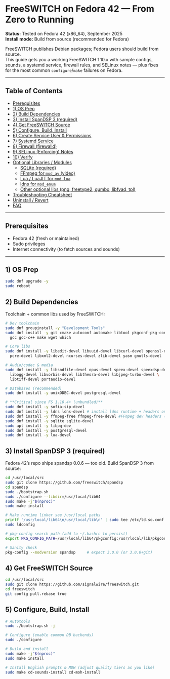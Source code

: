 # FreeSWITCH on Fedora 42 — From Zero to Running

**Status:** Tested on Fedora 42 (x86_64), September 2025  
**Install mode:** Build from source (recommended for Fedora)

FreeSWITCH publishes Debian packages; Fedora users should build from source.  
This guide gets you a working FreeSWITCH 1.10.x with sample configs, sounds, a systemd service, firewall rules, and SELinux notes — plus fixes for the most common `configure`/`make` failures on Fedora.

---

## Table of Contents

- [Prerequisites](#prerequisites)
- [1) OS Prep](#1-os-prep)
- [2) Build Dependencies](#2-build-dependencies)
- [3) Install SpanDSP 3 (required)](#3-install-spandsp-3-required)
- [4) Get FreeSWITCH Source](#4-get-freeswitch-source)
- [5) Configure, Build, Install](#5-configure-build-install)
- [6) Create Service User & Permissions](#6-create-service-user--permissions)
- [7) Systemd Service](#7-systemd-service)
- [8) Firewall (firewalld)](#8-firewall-firewalld)
- [9) SELinux (Enforcing) Notes](#9-selinux-enforcing-notes)
- [10) Verify](#10-verify)
- [Optional Libraries / Modules](#optional-libraries--modules)
  - [SQLite (required)](#sqlite-required)
  - [FFmpeg for `mod_av` (video)](#ffmpeg-for-mod_av-video)
  - [Lua / LuaJIT for `mod_lua`](#lua--luajit-for-mod_lua)
  - [ldns for `mod_enum`](#ldns-for-mod_enum)
  - [Other optional libs (png, freetype2, gumbo, libfvad, tpl)](#other-optional-libs-png-freetype2-gumbo-libfvad-tpl)
- [Troubleshooting Cheatsheet](#troubleshooting-cheatsheet)
- [Uninstall / Revert](#uninstall--revert)
- [FAQ](#faq)

---

## Prerequisites

- Fedora 42 (fresh or maintained)
- Sudo privileges
- Internet connectivity (to fetch sources and sounds)

---

## 1) OS Prep

```bash
sudo dnf upgrade -y
sudo reboot
```

## 2) Build Dependencies
Toolchain + common libs used by FreeSWITCH:
```bash
# Dev toolchain
sudo dnf groupinstall -y "Development Tools"
sudo dnf install -y git cmake autoconf automake libtool pkgconf-pkg-config \
  gcc gcc-c++ make wget which

# Core libs
sudo dnf install -y libedit-devel libuuid-devel libcurl-devel openssl-devel \
  pcre-devel libxml2-devel ncurses-devel zlib-devel yasm gnutls-devel

# Audio/codec & media
sudo dnf install -y libsndfile-devel opus-devel speex-devel speexdsp-devel \
  libogg-devel libvorbis-devel libtheora-devel libjpeg-turbo-devel \
  libtiff-devel portaudio-devel

# Databases (recommended)
sudo dnf install -y unixODBC-devel postgresql-devel

# **Critical since FS 1.10.4+ (unbundled)**
sudo dnf install -y sofia-sip-devel
sudo dnf install -y ldns ldns-devel # install ldns runtime + headers on Fedora
sudo dnf install -y ffmpeg-free ffmpeg-free-devel #FFmpeg dev headers (libavformat + libswscale).
sudo dnf install -y sqlite sqlite-devel
sudo apt install -y libpq-dev 
sudo dnf install -y postgresql-devel
sudo dnf install -y lua-devel


```
## 3) Install SpanDSP 3 (required)
Fedora 42’s repo ships spandsp 0.0.6 — too old. Build SpanDSP 3 from source:
```bash
cd /usr/local/src
sudo git clone https://github.com/freeswitch/spandsp
cd spandsp
sudo ./bootstrap.sh
sudo ./configure --libdir=/usr/local/lib64
sudo make -j"$(nproc)"
sudo make install

# Make runtime linker see /usr/local paths
printf '/usr/local/lib64\n/usr/local/lib\n' | sudo tee /etc/ld.so.conf.d/local-spandsp.conf >/dev/null
sudo ldconfig

# pkg-config search path (add to ~/.bashrc to persist)
export PKG_CONFIG_PATH=/usr/local/lib64/pkgconfig:/usr/local/lib/pkgconfig:$PKG_CONFIG_PATH

# Sanity check
pkg-config --modversion spandsp     # expect 3.0.0 (or 3.0.0+git)
```
## 4) Get FreeSWITCH Source
```bash
cd /usr/local/src
sudo git clone https://github.com/signalwire/freeswitch.git
cd freeswitch
git config pull.rebase true
```
## 5) Configure, Build, Install
```bash
# Autotools
sudo ./bootstrap.sh -j

# Configure (enable common DB backends)
sudo ./configure 

# Build and install
sudo make -j"$(nproc)"
sudo make install

# Install English prompts & MOH (adjust quality tiers as you like)
sudo make cd-sounds-install cd-moh-install
```



